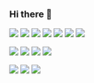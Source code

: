 ### Hi there 👋


<img src="https://img.shields.io/badge/Java-007396?style=flat-square&logo=Java&logoColor=white"/> <img src="https://img.shields.io/badge/Spring Boot-6DB33F?style=flat-square&logo=Spring Boot&logoColor=white"/>  <img src="https://img.shields.io/badge/Spring-6DB33F?style=flat-square&logo=Spring&logoColor=white"/> <img src="https://img.shields.io/badge/Json-000000?style=flat-square&logo=Json&logoColor=white"/> <img src="https://img.shields.io/badge/JavaScript-F7DF1E?style=flat-square&logo=JavaScript&logoColor=white"/> <img src="https://img.shields.io/badge/jQuery-0769AD?style=flat-square&logo=jQuery&logoColor=white"/> <img src="https://img.shields.io/badge/Oracle-F80000?style=flat-square&logo=Oracle&logoColor=white"/>




<img src="https://img.shields.io/badge/Eclipse-2C2255?style=flat-square&logo=Eclipse&logoColor=white"/> <img src="https://img.shields.io/badge/JetBrains-000000?style=flat-square&logo=JetBrains&logoColor=white"/> <img src="https://img.shields.io/badge/Atom-66595C?style=flat-square&logo=Atom&logoColor=white"/> <img src="https://img.shields.io/badge/Postman-FF6C37?style=flat-square&logo=Postman&logoColor=white"/>

<img src="https://img.shields.io/badge/DBeaver-F47D31?style=flat-square&logo=DBeaver&logoColor=white"/>
<img src="https://img.shields.io/badge/MariaDB-003545?style=flat-square&logo=MariaDB&logoColor=white"/>
<img src="https://img.shields.io/badge/Visual Studio Code-007ACC?style=flat-square&logo=Visual Studio Code&logoColor=white"/>
